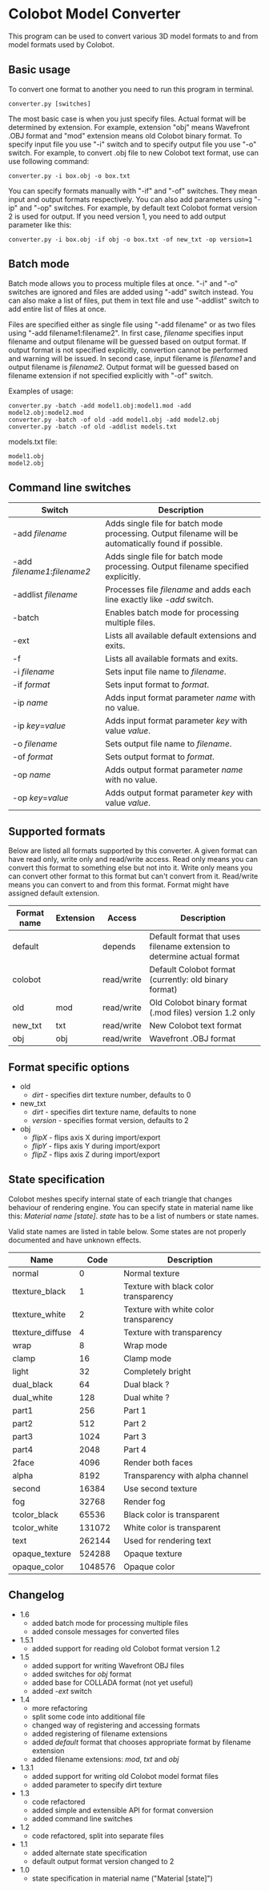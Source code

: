 Colobot Model Converter
=======================

This program can be used to convert various 3D model formats to and from model formats used by Colobot.


Basic usage
-----------

To convert one format to another you need to run this program in terminal.

```
converter.py [switches]
```

The most basic case is when you just specify files. Actual format will be determined by extension. For example, extension "obj" means Wavefront .OBJ format and "mod" extension means old Colobot binary format.
To specify input file you use "-i" switch and to specify output file you use "-o" switch. For example, to convert .obj file to new Colobot text format, use can use following command:

```
converter.py -i box.obj -o box.txt
```

You can specify formats manually with "-if" and "-of" switches. They mean input and output formats respectively. You can also add parameters using "-ip" and "-op" switches. For example, by default text Colobot format version 2 is used for output. If you need version 1, you need to add output parameter like this:

```
converter.py -i box.obj -if obj -o box.txt -of new_txt -op version=1
```


Batch mode
----------

Batch mode allows you to process multiple files at once. "-i" and "-o" switches are ignored and files are added using "-add" switch instead. You can also make a list of files, put them in text file and use "-addlist" switch to add entire list of files at once.

Files are specified either as single file using "-add filename" or as two files using "-add filename1:filename2". In first case, *filename* specifies input filename and output filename will be guessed based on output format. If output format is not specified explicitly, convertion cannot be performed and warning will be issued. In second case, input filename is *filename1* and output filename is *filename2*. Output format will be guessed based on filename extension if not specified explicitly with "-of" switch.

Examples of usage:

```
converter.py -batch -add model1.obj:model1.mod -add model2.obj:model2.mod
converter.py -batch -of old -add model1.obj -add model2.obj
converter.py -batch -of old -addlist models.txt
```

models.txt file:

```
model1.obj
model2.obj
```


Command line switches
---------------------

Switch                             | Description
-----------------------------------|----------------------------------------
-add *filename*                    | Adds single file for batch mode processing. Output filename will be automatically found if possible.
-add *filename1*:*filename2*       | Adds single file for batch mode processing. Output filename specified explicitly.
-addlist *filename*                | Processes file *filename* and adds each line exactly like *-add* switch.
-batch                             | Enables batch mode for processing multiple files.
-ext                               | Lists all available default extensions and exits.
-f                                 | Lists all available formats and exits.
-i *filename*                      | Sets input file name to *filename*.
-if *format*                       | Sets input format to *format*.
-ip *name*                         | Adds input format parameter *name* with no value.
-ip *key*=*value*                  | Adds input format parameter *key* with value *value*.
-o *filename*                      | Sets output file name to *filename*.
-of *format*                       | Sets output format to *format*.
-op *name*                         | Adds output format parameter *name* with no value.
-op *key*=*value*                  | Adds output format parameter *key* with value *value*.


Supported formats
-----------------

Below are listed all formats supported by this converter. A given format can have read only, write only and read/write access. Read only means you can convert this format to something else but not into it. Write only means you can convert other format to this format but can't convert from it. Read/write means you can convert to and from this format. Format might have assigned default extension.

Format name      | Extension  | Access     | Description
-----------------|------------|------------|-------------------------------------------------------------------------
default          |            | depends    | Default format that uses filename extension to determine actual format
colobot          |            | read/write | Default Colobot format (currently: old binary format)
old              | mod        | read/write | Old Colobot binary format (.mod files) version 1.2 only
new_txt          | txt        | read/write | New Colobot text format
obj              | obj        | read/write | Wavefront .OBJ format


Format specific options
-----------------------

- old
  - *dirt* - specifies dirt texture number, defaults to 0
- new_txt
  - *dirt* - specifies dirt texture name, defaults to none
  - *version* - specifies format version, defaults to 2
- obj
  - *flipX* - flips axis X during import/export
  - *flipY* - flips axis Y during import/export
  - *flipZ* - flips axis Z during import/export


State specification
-------------------

Colobot meshes specify internal state of each triangle that changes behaviour of rendering engine. You can specify state in material name like this: *Material name [state]*. *state* has to be a list of numbers or state names.

Valid state names are listed in table below. Some states are not properly documented and have unknown effects.

Name                | Code    | Description
--------------------|---------|---------------------------------------
normal              | 0       | Normal texture
ttexture_black      | 1       | Texture with black color transparency
ttexture_white      | 2       | Texture with white color transparency
ttexture_diffuse    | 4       | Texture with transparency
wrap                | 8       | Wrap mode
clamp               | 16      | Clamp mode
light               | 32      | Completely bright
dual_black          | 64      | Dual black ?
dual_white          | 128     | Dual white ?
part1               | 256     | Part 1
part2               | 512     | Part 2
part3               | 1024    | Part 3
part4               | 2048    | Part 4
2face               | 4096    | Render both faces
alpha               | 8192    | Transparency with alpha channel
second              | 16384   | Use second texture
fog                 | 32768   | Render fog
tcolor_black        | 65536   | Black color is transparent
tcolor_white        | 131072  | White color is transparent
text                | 262144  | Used for rendering text
opaque_texture      | 524288  | Opaque texture
opaque_color        | 1048576 | Opaque color


Changelog
---------

- 1.6
  - added batch mode for processing multiple files
  - added console messages for converted files
- 1.5.1
  - added support for reading old Colobot format version 1.2
- 1.5
  - added support for writing Wavefront OBJ files
  - added switches for *obj* format
  - added base for COLLADA format (not yet useful)
  - added *-ext* switch
- 1.4
  - more refactoring
  - split some code into additional file
  - changed way of registering and accessing formats
  - added registering of filename extensions
  - added *default* format that chooses appropriate format by filename extension
  - added filename extensions: *mod*, *txt* and *obj*
- 1.3.1
  - added support for writing old Colobot model format files
  - added parameter to specify dirt texture
- 1.3
  - code refactored
  - added simple and extensible API for format conversion
  - added command line switches
- 1.2
  - code refactored, split into separate files
- 1.1
  - added alternate state specification
  - default output format version changed to 2
- 1.0
  - state specification in material name ("Material [state]")